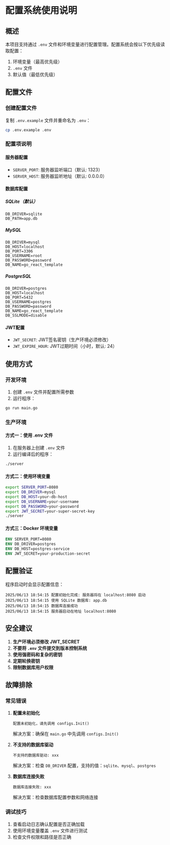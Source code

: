 # 配置系统使用说明

## 概述

本项目支持通过 `.env` 文件和环境变量进行配置管理。配置系统会按以下优先级读取配置：

1. 环境变量（最高优先级）
2. `.env` 文件
3. 默认值（最低优先级）

## 配置文件

### 创建配置文件

复制 `.env.example` 文件并重命名为 `.env`：

```bash
cp .env.example .env
```

### 配置项说明

#### 服务器配置

- `SERVER_PORT`: 服务器监听端口（默认: 1323）
- `SERVER_HOST`: 服务器监听地址（默认: 0.0.0.0）

#### 数据库配置

##### SQLite（默认）

```env
DB_DRIVER=sqlite
DB_PATH=app.db
```

##### MySQL

```env
DB_DRIVER=mysql
DB_HOST=localhost
DB_PORT=3306
DB_USERNAME=root
DB_PASSWORD=password
DB_NAME=go_react_template
```

##### PostgreSQL

```env
DB_DRIVER=postgres
DB_HOST=localhost
DB_PORT=5432
DB_USERNAME=postgres
DB_PASSWORD=password
DB_NAME=go_react_template
DB_SSLMODE=disable
```

#### JWT配置

- `JWT_SECRET`: JWT签名密钥（生产环境必须修改）
- `JWT_EXPIRE_HOUR`: JWT过期时间（小时，默认: 24）

## 使用方式

### 开发环境

1. 创建 `.env` 文件并配置所需参数
2. 运行程序：

```bash
go run main.go
```

### 生产环境

#### 方式一：使用 .env 文件

1. 在服务器上创建 `.env` 文件
2. 运行编译后的程序：

```bash
./server
```

#### 方式二：使用环境变量

```bash
export SERVER_PORT=8080
export DB_DRIVER=mysql
export DB_HOST=your-db-host
export DB_USERNAME=your-username
export DB_PASSWORD=your-password
export JWT_SECRET=your-super-secret-key
./server
```

#### 方式三：Docker 环境变量

```dockerfile
ENV SERVER_PORT=8080
ENV DB_DRIVER=postgres
ENV DB_HOST=postgres-service
ENV JWT_SECRET=your-production-secret
```

## 配置验证

程序启动时会显示配置信息：

```
2025/06/13 18:54:15 配置初始化完成: 服务器将在 localhost:8080 启动
2025/06/13 18:54:15 使用 SQLite 数据库: app.db
2025/06/13 18:54:15 数据库连接成功
2025/06/13 18:54:15 服务器启动在地址 localhost:8080
```

## 安全建议

1. **生产环境必须修改 JWT_SECRET**
2. **不要将 `.env` 文件提交到版本控制系统**
3. **使用强密码和复杂的密钥**
4. **定期轮换密钥**
5. **限制数据库用户权限**

## 故障排除

### 常见错误

1. **配置未初始化**
   ```
   配置未初始化，请先调用 configs.Init()
   ```
   解决方案：确保在 `main.go` 中先调用 `configs.Init()`

2. **不支持的数据库驱动**
   ```
   不支持的数据库驱动: xxx
   ```
   解决方案：检查 `DB_DRIVER` 配置，支持的值：`sqlite`、`mysql`、`postgres`

3. **数据库连接失败**
   ```
   数据库连接失败: xxx
   ```
   解决方案：检查数据库配置参数和网络连接

### 调试技巧

1. 查看启动日志确认配置是否正确加载
2. 使用环境变量覆盖 `.env` 文件进行测试
3. 检查文件权限和路径是否正确